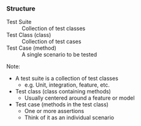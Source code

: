 ### Structure

<dl>
    <dt class="fragment" data-fragment-index="0">Test Suite</dt>
    <dd class="fragment" data-fragment-index="0">Collection of test classes</dd>
    <dt class="fragment" data-fragment-index="1">Test Class (class)</dt>
    <dd class="fragment" data-fragment-index="1">Collection of test cases</dd>
    <dt class="fragment" data-fragment-index="2">Test Case (method)</dt>
    <dd class="fragment" data-fragment-index="2">A single scenario to be tested</dd>
</dl>

Note:

* A test suite is a collection of test classes
    - e.g. Unit, integration, feature, etc.
* Test class (class containing methods)
    - Usually centered around a feature or model
* Test case (methods in the test class)
    - One or more assertions
    - Think of it as an individual scenario
